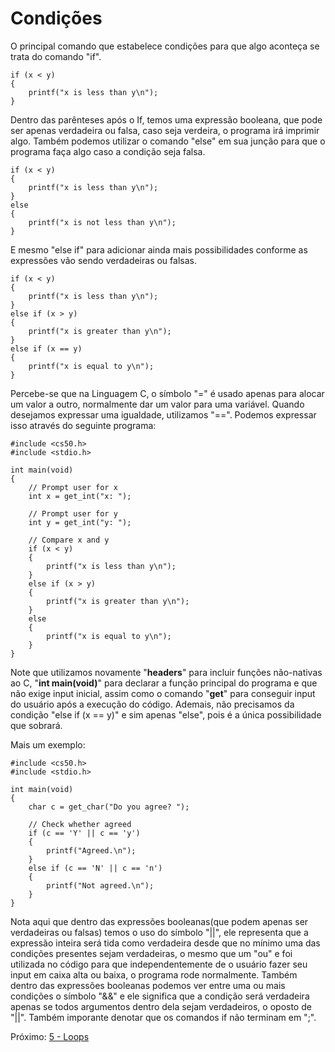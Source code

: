 # Condições

O principal comando que estabelece condições para que algo aconteça se trata do comando "if".
```
if (x < y)
{
    printf("x is less than y\n");
}
```
Dentro das parênteses após o If, temos uma expressão booleana, que pode ser apenas verdadeira ou falsa, caso seja verdeira, o programa irá imprimir algo.
Também podemos utilizar o comando "else" em sua junção para que o programa faça algo caso a condição seja falsa.
```
if (x < y)
{
    printf("x is less than y\n");
}
else
{
    printf("x is not less than y\n");
}
```
E mesmo "else if" para adicionar ainda mais possibilidades conforme as expressões vão sendo verdadeiras ou falsas.
```
if (x < y)
{
    printf("x is less than y\n");
}
else if (x > y)
{
    printf("x is greater than y\n");
}
else if (x == y)
{
    printf("x is equal to y\n");
}
```
Percebe-se que na Linguagem C, o símbolo "=" é usado apenas para alocar um valor a outro, normalmente dar um valor para uma variável. Quando desejamos expressar uma igualdade, utilizamos "==". Podemos expressar isso através do seguinte programa:
```
#include <cs50.h>
#include <stdio.h>

int main(void)
{
    // Prompt user for x
    int x = get_int("x: ");

    // Prompt user for y
    int y = get_int("y: ");

    // Compare x and y
    if (x < y)
    {
        printf("x is less than y\n");
    }
    else if (x > y)
    {
        printf("x is greater than y\n");
    }
    else
    {
        printf("x is equal to y\n");
    }
}
```
Note que utilizamos novamente "**headers**" para incluir funções não-nativas ao C, "**int main(void)**" para declarar a função principal do programa e que não exige input inicial, assim como o comando "**get**" para conseguir input do usuário após a execução do código. 
Ademais, não precisamos da condição "else if (x == y)" e sim apenas "else", pois é a única possibilidade que sobrará.

Mais um exemplo:
```
#include <cs50.h>
#include <stdio.h>

int main(void)
{
    char c = get_char("Do you agree? ");

    // Check whether agreed
    if (c == 'Y' || c == 'y')
    {
        printf("Agreed.\n");
    }
    else if (c == 'N' || c == 'n')
    {
        printf("Not agreed.\n");
    }
}
```
Nota aqui que dentro das expressões booleanas(que podem apenas ser verdadeiras ou falsas) temos o uso do símbolo "||", ele representa que a expressão inteira será tida como verdadeira desde que no mínimo uma das condições presentes sejam verdadeiras, o mesmo que um "ou" e foi utilizada no código para que independentemente de o usuário fazer seu input em caixa alta ou baixa, o programa rode normalmente. Também dentro das expressões booleanas podemos ver entre uma ou mais condições o símbolo "&&" e ele significa que a condição será verdadeira apenas se todos argumentos dentro dela sejam verdadeiros, o oposto de "||". Também imporante denotar que os comandos if não terminam em ";".

Próximo: [5 - Loops](https://github.com/diegoenriquecardoso/c-language-in-cs50/blob/main/content/loops.md)
